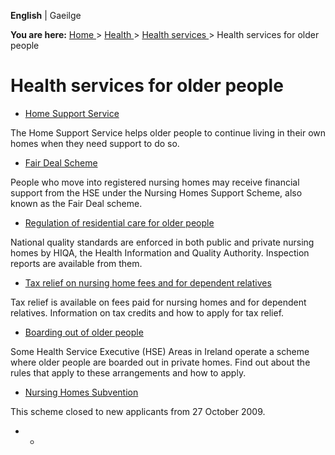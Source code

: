 **English** |  Gaeilge 

**You are here:** [ Home ](/en/) > [ Health ](/en/health/) > [ Health services
](/en/health/health-services/) > Health services for older people

#  Health services for older people

  * [ Home Support Service ](/en/health/health-services/health-services-for-older-people/home-support-service/)

The Home Support Service helps older people to continue living in their own
homes when they need support to do so.

  * [ Fair Deal Scheme ](/en/health/health-services/health-services-for-older-people/fair-deal-scheme/)

People who move into registered nursing homes may receive financial support
from the HSE under the Nursing Homes Support Scheme, also known as the Fair
Deal scheme.

  * [ Regulation of residential care for older people ](/en/health/health-services/health-services-for-older-people/regulation-residential-care-older-people/)

National quality standards are enforced in both public and private nursing
homes by HIQA, the Health Information and Quality Authority. Inspection
reports are available from them.

  * [ Tax relief on nursing home fees and for dependent relatives ](/en/health/health-services/health-services-for-older-people/tax-relief-on-nursing-home-fees-and-for-dependent-relatives/)

Tax relief is available on fees paid for nursing homes and for dependent
relatives. Information on tax credits and how to apply for tax relief.

  * [ Boarding out of older people ](/en/health/health-services/health-services-for-older-people/boarding-out-of-older-people/)

Some Health Service Executive (HSE) Areas in Ireland operate a scheme where
older people are boarded out in private homes. Find out about the rules that
apply to these arrangements and how to apply.

  * [ Nursing Homes Subvention ](/en/health/health-services/health-services-for-older-people/nursing-home-subvention/)

This scheme closed to new applicants from 27 October 2009.

  *   * 
